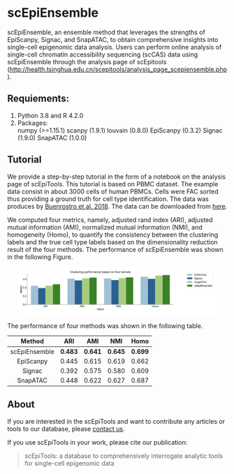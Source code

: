 # scEpiEnsemble
scEpiEnsemble, an ensemble method that leverages the strengths of EpiScanpy, Signac, and SnapATAC, to obtain comprehensive insights into single-cell epigenomic data analysis. Users can perform online analysis of single-cell chromatin accessibility sequencing (scCAS) data using scEpiEnsemble through the analysis page of scEpitools (http://health.tsinghua.edu.cn/scepitools/analysis_page_scepiensemble.php).



    
## Requiements:  
1. Python 3.8 and R 4.2.0
2. Packages:  
    numpy (>=1.15.1)
    scanpy (1.9.1)
    louvain (0.8.0)
    EpiScanpy (0.3.2)
    Signac (1.9.0)
    SnapATAC (1.0.0)




## Tutorial   
We provide a step-by-step tutorial in the form of a notebook on the analysis page of scEpiTools. This tutorial is based on PBMC dataset. The example data consist in about 3000 cells of human PBMCs. Cells were FAC sorted thus providing a ground truth for cell type identification. The data was produces by [Buenrostro et al. 2018](http://health.tsinghua.edu.cn/scepitools/analysis_page_scepiensemble.php).
The data can be downloaded from [here](https://www.dropbox.com/s/cwlaaxl70t27tb2/data_tutorial_buenrostro.tar.gz?dl=0).


We computed four metrics, namely, adjusted rand index (ARI), adjusted mutual information (AMI), normalized mutual information (NMI), and homogeneity (Homo), to quantify the consistency between the clustering labels and the true cell type labels based on the dimensionality reduction result of the four methods. The performance of scEpiEnsemble was shown in the following Figure.
<div align=center>
<img src = "inst/performance.png" width = 90% height = 60%>
</div>   

The performance of four methods was shown in the following table.
<div align=center>   
    
|  Method   | ARI  | AMI | NMI | Homo |
|  :----:  | :----: | :----: | :----: | :----: |
| scEpiEnsemble  | **0.483** | **0.641** | **0.645** | **0.699** |
|  EpiScanpy | 0.445 | 0.615 | 0.619 | 0.662 |
|  Signac | 0.392 | 0.575 | 0.580 | 0.609 |
|  SnapATAC | 0.448 | 0.622 | 0.627 | 0.687 |
</div>  


## About 


If you are interested in the scEpiTools and want to contribute any articles or tools to our database, please [contact us](http://health.tsinghua.edu.cn/scepitools/about.php).

If you use scEpiTools in your work, please cite our publication: 

> scEpiTools: a database to comprehensively interrogate analytic tools for single-cell epigenomic data
